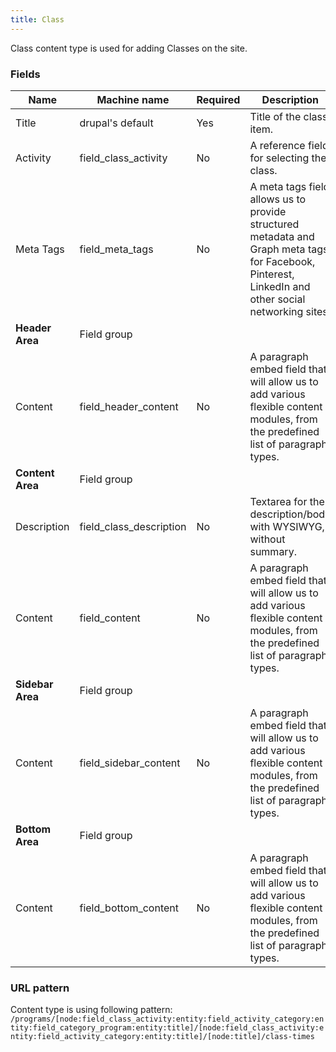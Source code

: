 ```yaml
---
title: Class
---
```


Class content type is used for adding Classes on the site.

### Fields
| Name  | Machine name | Required | Description |
| ------------- | ------------- | ------------- | ------------- |
| Title  | drupal's default  | Yes | Title of the class item. |
| Activity  | field\_class_activity  | No | A reference field for selecting the class. |
| Meta Tags  | field\_meta_tags  | No | A meta tags field allows us to provide structured metadata and Graph meta tags for Facebook, Pinterest, LinkedIn and other social networking sites. |
| **Header Area** | Field group|||
| Content | field\_header_content | No | A paragraph embed field that will allow us to add various flexible content modules, from the predefined list of paragraph types. |
| **Content Area** | Field group|||
| Description | field\_class_description | No | Textarea for the description/body with WYSIWYG, without summary. |
| Content | field_content | No | A paragraph embed field that will allow us to add various flexible content modules, from the predefined list of paragraph types. |
| **Sidebar Area** | Field group |||
| Content | field\_sidebar_content | No | A paragraph embed field that will allow us to add various flexible content modules, from the predefined list of paragraph types. |
| **Bottom Area** | Field group|||
| Content | field\_bottom_content | No | A paragraph embed field that will allow us to add various flexible content modules, from the predefined list of paragraph types. |

### URL pattern
Content type is using following pattern:
`/programs/[node:field_class_activity:entity:field_activity_category:entity:field_category_program:entity:title]/[node:field_class_activity:entity:field_activity_category:entity:title]/[node:title]/class-times`

